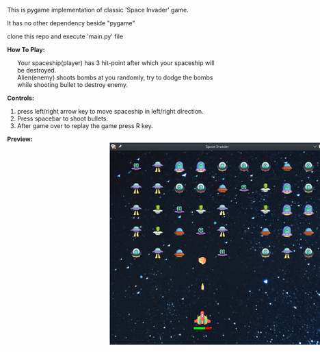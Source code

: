 This is pygame implementation of classic 'Space Invader' game.

It has no other dependency beside "pygame"

clone this repo and execute 'main.py' file


<strong>How To Play:</strong>
<ul>
    Your spaceship(player) has 3 hit-point after which your spaceship will be destroyed.</br>
    Alien(enemy) shoots bombs at you randomly, try to dodge the bombs while shooting bullet to destroy enemy.
</ul>

<strong>Controls:</strong>
<ol>
<li>press left/right arrow key to move spaceship in left/right direction.</li>
<li>Press spacebar to shoot bullets.</li>
<li>After game over to replay the game press R key.</li>
</ol>

<strong>Preview:</strong><br>
<img style="margin: auto 15rem auto" src="resources/image/space_invader_screenshot.png" alt="drawing" width="600"/>